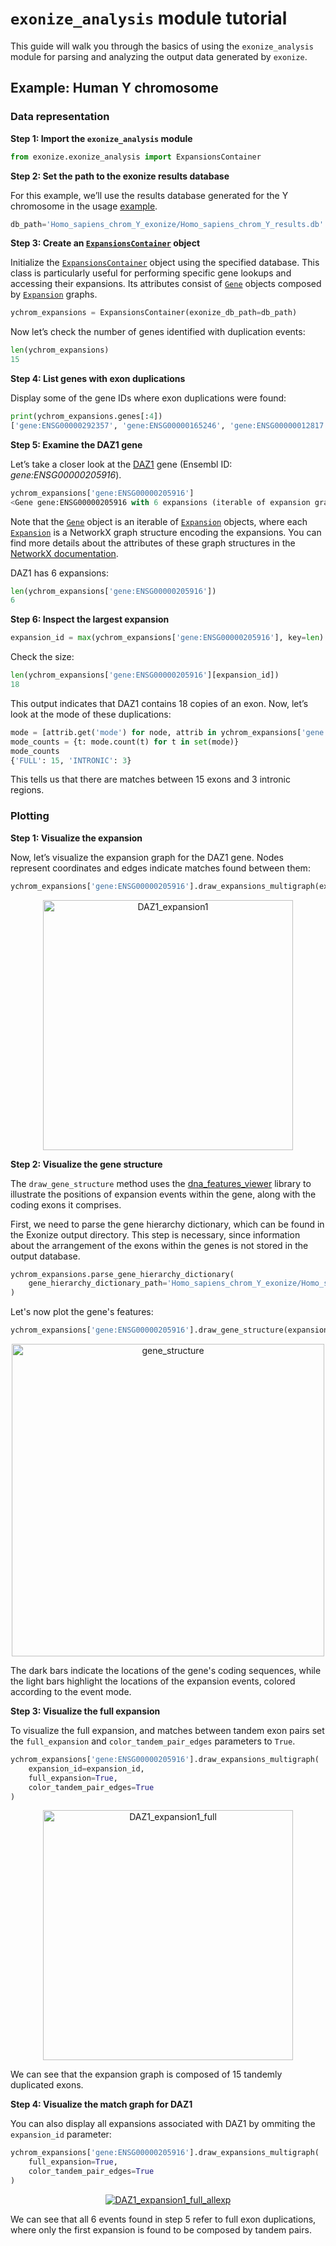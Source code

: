 `exonize_analysis` module tutorial
============

This guide will walk you through the basics of using the `exonize_analysis` module for parsing and analyzing the output data generated by `exonize`.

## Example: Human Y chromosome

### Data representation
**Step 1: Import the `exonize_analysis` module**

```python
from exonize.exonize_analysis import ExpansionsContainer
```
**Step 2: Set the path to the exonize results database**

For this example, we’ll use the results database generated for the Y chromosome in the usage [example](https://msarrias.github.io/exonize/usage/#example-human-y-chromosome).

```python
db_path='Homo_sapiens_chrom_Y_exonize/Homo_sapiens_chrom_Y_results.db'
```
**Step 3: Create an [`ExpansionsContainer`](https://msarrias.github.io/exonize/exonize_analysis/#exonize.exonize_analysis.ExpansionsContainer) object** 

Initialize the [`ExpansionsContainer`](https://msarrias.github.io/exonize/exonize_analysis/#exonize.exonize_analysis.ExpansionsContainer) object using the specified database. This class is particularly useful for performing specific gene lookups and accessing their expansions. Its attributes consist of [`Gene`](https://msarrias.github.io/exonize/exonize_analysis/#exonize.exonize_analysis.Gene) objects composed by [`Expansion`](https://msarrias.github.io/exonize/exonize_analysis/#exonize.exonize_analysis.Expansion) graphs.


```python
ychrom_expansions = ExpansionsContainer(exonize_db_path=db_path)
```

Now let’s check the number of genes identified with duplication events:

```python
len(ychrom_expansions)
15
```

**Step 4: List genes with exon duplications**

Display some of the gene IDs where exon duplications were found:

```python
print(ychrom_expansions.genes[:4])
['gene:ENSG00000292357', 'gene:ENSG00000165246', 'gene:ENSG00000012817', 'gene:ENSG00000244395']
```

**Step 5: Examine the DAZ1 gene**

Let’s take a closer look at the [DAZ1](https://en.wikipedia.org/wiki/DAZ1) gene (Ensembl ID: _gene:ENSG00000205916_).
```python
ychrom_expansions['gene:ENSG00000205916']
<Gene gene:ENSG00000205916 with 6 expansions (iterable of expansion graphs)>
```
Note that the [`Gene`](https://msarrias.github.io/exonize/exonize_analysis/#exonize.exonize_analysis.Gene) object is an iterable of [`Expansion`](https://msarrias.github.io/exonize/exonize_analysis/#exonize.exonize_analysis.Expansion) objects, where each [`Expansion`](https://msarrias.github.io/exonize/exonize_analysis/#exonize.exonize_analysis.Expansion) is a NetworkX graph structure encoding the expansions. You can find more details about the attributes of these graph structures in the [NetworkX documentation](https://networkx.org/documentation/stable/reference/classes/graph.html).


DAZ1 has 6 expansions:

```python
len(ychrom_expansions['gene:ENSG00000205916'])
6
```

**Step 6: Inspect the largest expansion**

```python
expansion_id = max(ychrom_expansions['gene:ENSG00000205916'], key=len).id
```

Check the size:

```python
len(ychrom_expansions['gene:ENSG00000205916'][expansion_id])
18
```

This output indicates that DAZ1 contains 18 copies of an exon. Now, let’s look at the mode of these duplications:

```python
mode = [attrib.get('mode') for node, attrib in ychrom_expansions['gene:ENSG00000205916'][expansion_id].nodes(data=True)]
mode_counts = {t: mode.count(t) for t in set(mode)}
mode_counts
{'FULL': 15, 'INTRONIC': 3}
```
This tells us that there are matches between 15 exons and 3 intronic regions. 


### Plotting
**Step 1: Visualize the expansion**

Now, let’s visualize the expansion graph for the DAZ1 gene. Nodes represent coordinates and edges indicate matches found between them:

```python
ychrom_expansions['gene:ENSG00000205916'].draw_expansions_multigraph(expansion_id=expansion_id)
```

<div style="text-align: center;">
    <a href="https://github.com/msarrias/exonize/blob/main/figures/DAZ1_expansion1.png" target="_blank">
        <img src="https://github.com/msarrias/exonize/raw/main/figures/DAZ1_expansion1.png" alt="DAZ1_expansion1"  width="400">
    </a>
</div>

**Step 2: Visualize the gene structure**

The `draw_gene_structure` method uses the [dna_features_viewer](https://edinburgh-genome-foundry.github.io/DnaFeaturesViewer/) library to illustrate the positions of expansion events within the gene, along with the coding exons it comprises.

First, we need to parse the gene hierarchy dictionary, which can be found in the Exonize output directory. This step is necessary, since information about the arrangement of the exons within the genes is not stored in the output database.

```python
ychrom_expansions.parse_gene_hierarchy_dictionary(
    gene_hierarchy_dictionary_path='Homo_sapiens_chrom_Y_exonize/Homo_sapiens_chrom_Y_gene_hierarchy.pkl'
)
```
Let's now plot the gene's features:

```python
ychrom_expansions['gene:ENSG00000205916'].draw_gene_structure(expansion_id=expansion_id)
```
<div style="text-align: center;">
    <a href="https://github.com/msarrias/exonize/blob/main/figures/gene_structure.png" target="_blank">
        <img src="https://github.com/msarrias/exonize/raw/main/figures/gene_structure.png" alt="gene_structure"  width="500">
    </a>
</div>

The dark bars indicate the locations of the gene's coding sequences, while the light bars highlight the locations of the expansion events, colored according to the event mode.

**Step 3: Visualize the full expansion**

To visualize the full expansion, and matches between tandem exon pairs set the `full_expansion` and `color_tandem_pair_edges` parameters to `True`.

```python
ychrom_expansions['gene:ENSG00000205916'].draw_expansions_multigraph(
    expansion_id=expansion_id,
    full_expansion=True,
    color_tandem_pair_edges=True
)
```

<div style="text-align: center;">
    <a href="https://github.com/msarrias/exonize/blob/main/figures/DAZ1_expansion1_full.png" target="_blank">
        <img src="https://github.com/msarrias/exonize/raw/main/figures/DAZ1_expansion1_full.png" alt="DAZ1_expansion1_full"  width="400">
    </a>
</div>

We can see that the expansion graph is composed of 15 tandemly duplicated exons.

**Step 4: Visualize the match graph for DAZ1**

You can also display all expansions associated with DAZ1 by ommiting the `expansion_id` parameter:

```python
ychrom_expansions['gene:ENSG00000205916'].draw_expansions_multigraph(
    full_expansion=True,
    color_tandem_pair_edges=True
)
```

<div style="text-align: center;">
    <a href="https://github.com/msarrias/exonize/blob/main/figures/DAZ1_expansion1_full_allexp.png" target="_blank"  width="700">
        <img src="https://github.com/msarrias/exonize/raw/main/figures/DAZ1_expansion1_full_allexp.png" alt="DAZ1_expansion1_full_allexp" >
    </a>
</div>

We can see that all 6 events found in step 5 refer to full exon duplications, where only the first expansion is found to be composed by tandem pairs.